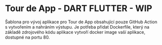 # Tour de App - DART FLUTTER - WIP

Šablona pro vývoj aplikace pro Tour de App obsahující pouze GitHub Action s vytvořením a nahráním výstupu.
Je potřeba přidat Dockerfile, který na základě zdrojového kódu aplikace vytvoří docker image vaší aplikace, dostupné na portu 80.
